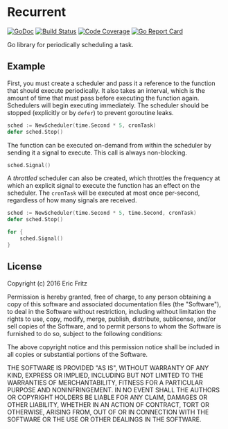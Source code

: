 # Recurrent

[![GoDoc](https://godoc.org/github.com/efritz/recurrent?status.svg)](https://godoc.org/github.com/efritz/recurrent)
[![Build Status](https://secure.travis-ci.org/efritz/recurrent.png)](http://travis-ci.org/efritz/recurrent)
[![Code Coverage](http://codecov.io/github/efritz/recurrent/coverage.svg?branch=master)](http://codecov.io/github/efritz/recurrent?branch=master)
[![Go Report Card](https://goreportcard.com/badge/github.com/efritz/recurrent)](https://goreportcard.com/report/github.com/efritz/recurrent)

Go library for periodically scheduling a task.

## Example

First, you must create a scheduler and pass it a reference to the function that should
execute periodically. It also takes an interval, which is the amount of time that must
pass before executing the function again. Schedulers will begin executing immediately.
The scheduler should be stopped (explicitly or by `defer`) to prevent goroutine leaks.

```go
sched := NewScheduler(time.Second * 5, cronTask)
defer sched.Stop()
```

The function can be executed on-demand from within the scheduler by sending it a signal
to execute. This call is always non-blocking.

```go
sched.Signal()
```

A *throttled* scheduler can also be created, which throttles the frequency at which an
explicit signal to execute the function has an effect on the scheduler. The `cronTask`
will be executed at most once per-second, regardless of how many signals are received.

```go
sched := NewScheduler(time.Second * 5, time.Second, cronTask)
defer sched.Stop()

for {
    sched.Signal()
}
```

## License

Copyright (c) 2016 Eric Fritz

Permission is hereby granted, free of charge, to any person obtaining a copy
of this software and associated documentation files (the "Software"), to deal
in the Software without restriction, including without limitation the rights
to use, copy, modify, merge, publish, distribute, sublicense, and/or sell
copies of the Software, and to permit persons to whom the Software is
furnished to do so, subject to the following conditions:

The above copyright notice and this permission notice shall be included in
all copies or substantial portions of the Software.

THE SOFTWARE IS PROVIDED "AS IS", WITHOUT WARRANTY OF ANY KIND, EXPRESS OR
IMPLIED, INCLUDING BUT NOT LIMITED TO THE WARRANTIES OF MERCHANTABILITY,
FITNESS FOR A PARTICULAR PURPOSE AND NONINFRINGEMENT. IN NO EVENT SHALL THE
AUTHORS OR COPYRIGHT HOLDERS BE LIABLE FOR ANY CLAIM, DAMAGES OR OTHER
LIABILITY, WHETHER IN AN ACTION OF CONTRACT, TORT OR OTHERWISE, ARISING FROM,
OUT OF OR IN CONNECTION WITH THE SOFTWARE OR THE USE OR OTHER DEALINGS IN
THE SOFTWARE.
